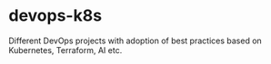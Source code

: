 # devops-k8s
Different DevOps projects with adoption of best practices based on Kubernetes, Terraform, AI etc. 
